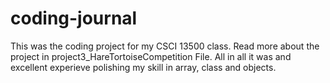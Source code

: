 # coding-journal
This was the coding project for my CSCI 13500 class.
Read more about the project in project3_HareTortoiseCompetition File.
All in all it was and excellent experieve polishing my skill in array, class and objects.

